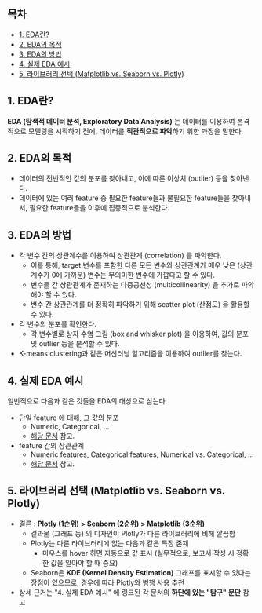 ## 목차
* [1. EDA란?](#1-eda란)
* [2. EDA의 목적](#2-eda의-목적)
* [3. EDA의 방법](#3-eda의-방법)
* [4. 실제 EDA 예시](#4-실제-eda-예시)
* [5. 라이브러리 선택 (Matplotlib vs. Seaborn vs. Plotly)](#5-라이브러리-선택-matplotlib-vs-seaborn-vs-plotly)

## 1. EDA란?
**EDA (탐색적 데이터 분석, Exploratory Data Analysis)** 는 데이터를 이용하여 본격적으로 모델링을 시작하기 전에, 데이터를 **직관적으로 파악**하기 위한 과정을 말한다.

## 2. EDA의 목적
* 데이터의 전반적인 값의 분포를 찾아내고, 이에 따른 이상치 (outlier) 등을 찾아낸다.
* 데이터에 있는 여러 feature 중 필요한 feature들과 불필요한 feature들을 찾아내서, 필요한 feature들을 이후에 집중적으로 분석한다.

## 3. EDA의 방법
* 각 변수 간의 상관계수를 이용하여 상관관계 (correlation) 를 파악한다.
  * 이를 통해, target 변수를 포함한 다른 모든 변수와 상관관계가 매우 낮은 (상관계수가 0에 가까운) 변수는 무의미한 변수에 가깝다고 할 수 있다.
  * 변수들 간 상관관계가 존재하는 다중공선성 (multicollinearity) 을 추가로 파악해야 할 수 있다.
  * 변수 간 상관관계를 더 정확히 파악하기 위해 scatter plot (산점도) 을 활용할 수 있다.
* 각 변수의 분포를 확인한다.
  * 각 변수별로 상자 수염 그림 (box and whisker plot) 을 이용하여, 값의 분포 및 outlier 등을 분석할 수 있다.
* K-means clustering과 같은 머신러닝 알고리즘을 이용하여 outlier를 찾는다.

## 4. 실제 EDA 예시
일반적으로 다음과 같은 것들을 EDA의 대상으로 삼는다.
* 단일 feature 에 대해, 그 값의 분포
  * Numeric, Categorical, ...
  * [해당 문서](https://github.com/WannaBeSuperteur/AI-study/blob/main/AI%20Basics/Data%20Science%20Basics/데이터_사이언스_기초_EDA_단일_feature_분포.md) 참고. 
* feature 간의 상관관계
  * Numeric features, Categorical features, Numerical vs. Categorical, ...
  * [해당 문서](https://github.com/WannaBeSuperteur/AI-study/blob/main/AI%20Basics/Data%20Science%20Basics/데이터_사이언스_기초_EDA_feature_상관관계.md) 참고. 

## 5. 라이브러리 선택 (Matplotlib vs. Seaborn vs. Plotly)
* 결론 : **Plotly (1순위) > Seaborn (2순위) > Matplotlib (3순위)**
  * 결과물 (그래프 등) 의 디자인이 Plotly가 다른 라이브러리에 비해 깔끔함
  * Plotly는 다른 라이브러리에 없는 다음과 같은 특징 존재
    * 마우스를 hover 하면 자동으로 값 표시 (실무적으로, 보고서 작성 시 정확한 값을 알아야 할 때 중요)
  * Seaborn은 **KDE (Kernel Density Estimation)** 그래프를 표시할 수 있다는 장점이 있으므로, 경우에 따라 Plotly와 병행 사용 추천
* 상세 근거는 "4. 실제 EDA 예시" 에 링크된 각 문서의 **하단에 있는 "탐구" 문단** 참고